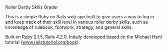 Roller Derby Skills Grader

This is a simple Ruby on Rails web app built to give users a way to log in and keep track of their skill level in various roller derby skills, such as knowledge of rulebook, footwork, strategy, and general skills.

Built on Ruby 2.1.5, Rails 4.2.0. Intially developed based on the Michael Hartl tutorial (www.railstutorial.org/book).
